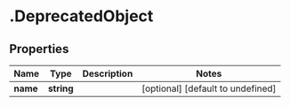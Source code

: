 # .DeprecatedObject

## Properties

|Name | Type | Description | Notes|
|------------ | ------------- | ------------- | -------------|
|**name** | **string** |  | [optional] [default to undefined]|



